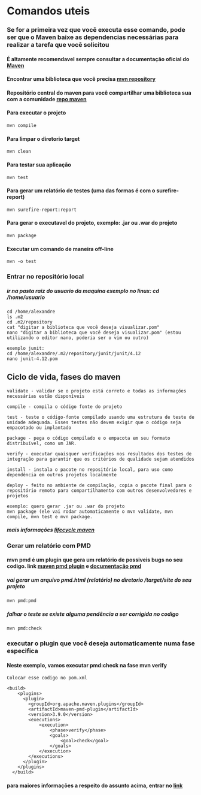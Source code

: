 # Comandos uteis

### Se for a primeira vez que você executa esse comando, pode ser que o Maven baixe as dependencias necessárias para realizar a tarefa que você solicitou
#### É altamente recomendavel sempre consultar a documentação oficial do <a href="https://maven.apache.org" target="_blanck">Maven</a>

#### Encontrar uma biblioteca que você precisa <a href="https://mvnrepository.com/" target="_blanck">mvn repository</a>

#### Repositório central do maven para você compartilhar uma biblioteca sua com a comunidade <a href="https://repo.maven.apache.org/maven2/" target="_blanck">repo maven</a>


#### Para executar o projeto
````
mvn compile
````

#### Para limpar o diretorio target
````
mvn clean
````

#### Para testar sua aplicação
````
mvn test
````

#### Para gerar um relatório de testes (uma das formas é com o surefire-report)
````
mvn surefire-report:report
````

#### Para gerar o executavel do projeto, exemplo: .jar ou .war do projeto
````
mvn package
````

#### Executar um comando de maneira off-line
````
mvn -o test
````

### Entrar no repositório local
##### ir na pasta raiz do usuario da maquina exemplo no linux: cd /home/usuario
````
cd /home/alexandre
ls .m2
cd .m2/repository
cat "digitar a biblioteca que você deseja visualizar.pom"
nano "digitar a biblioteca que você deseja visualizar.pom" (estou utilizando o editor nano, poderia ser o vim ou outro)

exemplo junit:
cd /home/alexandre/.m2/repository/junit/junit/4.12
nano junit-4.12.pom

````

## Ciclo de vida, fases do maven 
````
validate - validar se o projeto está correto e todas as informações necessárias estão disponíveis

compile - compila o código fonte do projeto

test - teste o código-fonte compilado usando uma estrutura de teste de unidade adequada. Esses testes não devem exigir que o código seja empacotado ou implantado

package - pega o código compilado e o empacota em seu formato distribuível, como um JAR.

verify - executar quaisquer verificações nos resultados dos testes de integração para garantir que os critérios de qualidade sejam atendidos

install - instala o pacote no repositório local, para uso como dependência em outros projetos localmente

deploy - feito no ambiente de compilação, copia o pacote final para o repositório remoto para compartilhamento com outros desenvolvedores e projetos

exemplo: quero gerar .jar ou .war do projeto
mvn package (ele vai rodar automaticamente o mvn validate, mvn compile, mvn test e mvn package.
````
##### mais informações <a href="https://maven.apache.org/guides/introduction/introduction-to-the-lifecycle.html">lifecycle maven</a>

### Gerar um relatório com PMD 

#### mvn pmd é um plugin que gera um relatório de possiveis bugs no seu codigo. link <a href="https://maven.apache.org/plugins/maven-pmd-plugin/" target="_blank">maven pmd plugin</a> e <a href="https://maven.apache.org/plugins/maven-pmd-plugin/pmd-mojo.html" target="_blanck">documentação pmd</a>

##### vai gerar um arquivo pmd.html (relatório) no diretorio /target/site do seu projeto
````
mvn pmd:pmd
````

##### falhar o teste se existe alguma pendência a ser corrigida no codigo
````
mvn pmd:check
````

### executar o plugin que você deseja automaticamente numa fase especifica
#### Neste exemplo, vamos executar pmd:check na fase mvn verify
````
Colocar esse codigo no pom.xml

<build>
    <plugins>
      <plugin>
        <groupId>org.apache.maven.plugins</groupId>
        <artifactId>maven-pmd-plugin</artifactId>
        <version>3.9.0</version>
        <executions>
        	<execution>
	        	<phase>verify</phase>
	        	<goals>
        			<goal>check</goal>
        		</goals>	
        	</execution>
        </executions>
      </plugin>
    </plugins>
  </build>
````
#### para maiores informações a respeito do assunto acima, entrar no  <a href="https://maven.apache.org/plugins/maven-pmd-plugin/usage.html" target="_blanck">link</a>
